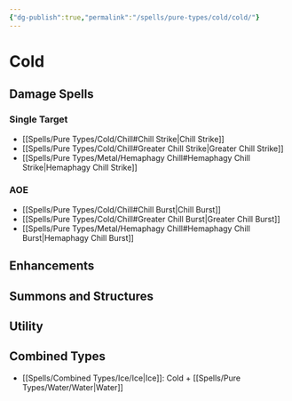 ```yaml
---
{"dg-publish":true,"permalink":"/spells/pure-types/cold/cold/"}
---
```


# Cold
## Damage Spells

### Single Target
- [[Spells/Pure Types/Cold/Chill#Chill Strike\|Chill Strike]]
- [[Spells/Pure Types/Cold/Chill#Greater Chill Strike\|Greater Chill Strike]]
- [[Spells/Pure Types/Metal/Hemaphagy Chill#Hemaphagy Chill Strike\|Hemaphagy Chill Strike]]
### AOE
- [[Spells/Pure Types/Cold/Chill#Chill Burst\|Chill Burst]]
- [[Spells/Pure Types/Cold/Chill#Greater Chill Burst\|Greater Chill Burst]]
- [[Spells/Pure Types/Metal/Hemaphagy Chill#Hemaphagy Chill Burst\|Hemaphagy Chill Burst]]
## Enhancements

## Summons and Structures

## Utility

## Combined Types
- [[Spells/Combined Types/Ice/Ice\|Ice]]: Cold + [[Spells/Pure Types/Water/Water\|Water]]